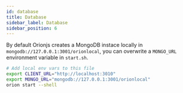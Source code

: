 ```yaml
---
id: database
title: Database
sidebar_label: Database
sidebar_position: 6
---
```


By default Orionjs creates a MongoDB instace locally in `mongodb://127.0.0.1:3001/orionlocal`, you can overwrite a `MONGO_URL` environment variable in `start.sh`.

```sh
# Add local env vars to this file
export CLIENT_URL="http://localhost:3010"
export MONGO_URL="mongodb://127.0.0.1:3001/orionlocal"
orion start --shell
```
